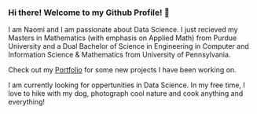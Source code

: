 ### Hi there! Welcome to my Github Profile! 👋

I am Naomi and I am passionate about Data Science. I just recieved my Masters in Mathematics (with emphasis on Applied Math) from Purdue University and a Dual Bachelor of Science in Engineering in Computer and Information Science & Mathematics from University of Pennsylvania.

Check out my [Portfolio](https://github.com/NPopkin/Portfolio) for some new projects I have been working on. 

I am currently looking for oppertunities in Data Science. In my free time, I love to hike with my dog, photograph cool nature and cook anything and everything!
